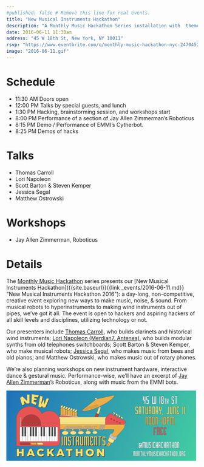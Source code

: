 ```yaml
---
#published: false # Remove this line for real events.
title: "New Musical Instruments Hackathon"
description: "A Monthly Music Hackathon Series installation with  theme 'new musical instruments'."
date: 2016-06-11 11:30am
address: "45 W 18th St, New York, NY 10011"
rsvp: "https://www.eventbrite.com/o/monthly-music-hackathon-nyc-2470452960"
image: "2016-06-11.gif"
---
```


# Schedule

- 11:30 AM Doors open
- 12:00 PM Talks by special guests, and lunch
- 1:30 PM Hacking, brainstorming session, and workshops start
- 8:00 PM Performance of a section of Jay Allen Zimmerman’s Roboticus
- 8:15 PM Demo / Performance of EMMI’s Cytherbot.
- 8:25 PM Demos of hacks

# Talks

- Thomas Carroll
- Lori Napoleon
- Scott Barton & Steven Kemper
- Jessica Segal
- Matthew Ostrowski

# Workshops

- Jay Allen Zimmerman, Roboticus

# Details
The [Monthly Music Hackathon]({{site.baseurl}}) series presents our [New Musical Instruments Hackathon]({{site.baseurl}}{{link _events/2016-06-11.md}} "New Musical Instruments Hackathon 2016"):  a day-long, non-competitive, creative event exploring new ways to make music, noise, & sound.  From musical robots to hyperinstruments to making wind instruments out of pipes, we’ve got it all. The event is open to hackers and aspiring hackers of all skill levels and disciplines, utilizing technology or not.

Our presenters include [Thomas Carroll](http://www.carrollclarinet.com/ "Thomas Carroll"), who builds clarinets and historical wind instruments; [Lori Napoleon (Merdian7, Antenes)](http://meridian7.net/ "Lori Napoleon"), who builds modular synths from old telephones switchboards; Scott Barton & Steven Kemper, who make musical robots; [Jessica Segal](http://www.jessicasegall.com/ "Jessica Segal"), who makes music from bees and old pianos; and Matthew Ostrowski, who makes music out of rotary phones.

We’re also planning workshops on new instrument hardware, interactive dance & gestural music. Performance-wise, we’ll have an excerpt of [Jay Allen Zimmerman](http://www.musicbyjaz.com "Jay Allen Zimmerman")’s Roboticus, along with music from the EMMI bots.

![2016 New Music Instruments Hackathon](/assets/events/2016-06-11.png)
